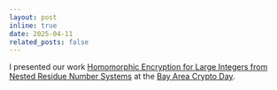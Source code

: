 ```yaml
---
layout: post
inline: true
date: 2025-04-11
related_posts: false
---
```


I presented our work [Homomorphic Encryption for Large Integers from Nested Residue Number Systems](https://eprint.iacr.org/2025/346) at the [Bay Area Crypto Day](https://sites.google.com/view/bayareacryptoday/2025-apr).
